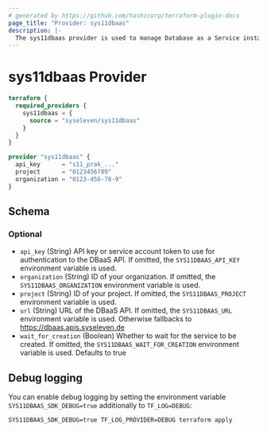 ```yaml
---
# generated by https://github.com/hashicorp/terraform-plugin-docs
page_title: "Provider: sys11dbaas"
description: |-
  The sys11dbaas provider is used to manage Database as a Service instances.
---
```


# sys11dbaas Provider

```terraform
terraform {
  required_providers {
    sys11dbaas = {
      source = "syseleven/sys11dbaas"
    }
  }
}

provider "sys11dbaas" {
  api_key      = "s11_prak_..."
  project      = "0123456789"
  organization = "0123-456-78-9"
}
```

<!-- schema generated by tfplugindocs -->
## Schema

### Optional

- `api_key` (String) API key or service account token to use for authentication to the DBaaS API. If omitted, the `SYS11DBAAS_API_KEY` environment variable is used.
- `organization` (String) ID of your organization. If omitted, the `SYS11DBAAS_ORGANIZATION` environment variable is used.
- `project` (String) ID of your project. If omitted, the `SYS11DBAAS_PROJECT` environment variable is used.
- `url` (String) URL of the DBaaS API. If omitted, the `SYS11DBAAS_URL` environment variable is used. Otherwise fallbacks to https://dbaas.apis.syseleven.de
- `wait_for_creation` (Boolean) Whether to wait for the service to be created. If omitted, the `SYS11DBAAS_WAIT_FOR_CREATION` environment variable is used. Defaults to true

## Debug logging

You can enable debug logging by setting the environment variable `SYS11DBAAS_SDK_DEBUG=true` additionally to `TF_LOG=DEBUG`:

```shell
SYS11DBAAS_SDK_DEBUG=true TF_LOG_PROVIDER=DEBUG terraform apply
```
